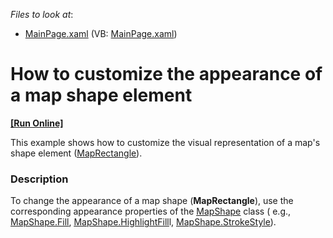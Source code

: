 <!-- default file list -->
*Files to look at*:

* [MainPage.xaml](./CS/MapShapeAppearanceCustomization/MainPage.xaml) (VB: [MainPage.xaml](./VB/MapShapeAppearanceCustomization/MainPage.xaml))
<!-- default file list end -->
# How to customize the appearance of a map shape element
<!-- run online -->
**[[Run Online]](https://codecentral.devexpress.com/e4263)**
<!-- run online end -->


<p>This example shows how to customize the visual representation of a map's shape element (<a href="http://documentation.devexpress.com/#Silverlight/clsDevExpressXpfMapMapRectangletopic"><u>MapRectangle</u></a>). </p><p></p><p></p>


<h3>Description</h3>

<p>To change the appearance of a map shape (<strong>MapRectangle</strong>), use the corresponding appearance properties of the <a href="http://help.devexpress.com/#Silverlight/clsDevExpressXpfMapMapShapetopic"><u>MapShape</u></a> class ( e.g., <a href="http://help.devexpress.com/#Silverlight/DevExpressXpfMapMapShape_Filltopic"><u>MapShape.Fill</u></a>, <a href="http://help.devexpress.com/#Silverlight/DevExpressXpfMapMapShape_HighlightFilltopic"><u>MapShape.HighlightFill</u></a>l,  <a href="http://help.devexpress.com/#Silverlight/DevExpressXpfMapMapShape_StrokeStyletopic"><u>MapShape.StrokeStyle</u></a>). </p><br />


<br/>


